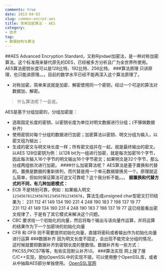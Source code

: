 ```yaml
---
comments: true
date: 2013-04-03
slug: common-encrpt-aes
title: 常用加密算法 - AES
category:
- 技术
tag:
- 数据结构与算法
---
```

##AES
Advanced Encryption Standard，又称Rijndael加密法，是一种对称加密算法。这个标准用来替代原先的DES，已经被多方分析且广为全世界所使用。
AES算法密钥长度可以是128比特、192比特、256比特。
###算法原理
只讲原理，也只能讲原理。。。目前的数学水平已经不能再深入这个算法原理了。
* 对称加密，简单来说就是加密、解密使用同一个密钥，经过一个可逆的算法对数据加、解密。
> 什么算法呢？一会说。
<!-- more -->
AES是基于分组加密的，分组加密是：
* 选取固定长度的密钥，以密钥长度为单位对明文数据进行分组；(不够做数据补齐)
* 使用密钥对每个分组的数据进行加密；加密算法以密钥、明文分组为输入，以密文组为输出；
* 生成的密文与明文块长度一样；所有密文组并在一起，就是最终输出的密文。
以AES 128位密钥为例：以128 bit为一组进行加密，就是每次加密16个字节，因此每次输入16个字节的明文输出16个字节密文；如果明文是32个字节，那么分成两组依次进行加密。
####什么加密算法呢？
AES算法是基于置换和代替的。置换是数据的重新排列，而代替是用一个单元数据替换另一个。原理就这么简单，但如何保证算法可逆又可靠呢？这个我分析不能。。。
**据置换和代替方式的不同，有几种加密模式：**
* ECB 不是特别可靠，例如：如果输入明文`12345678123456781234567812345678`，算法生成unsigned char型密文打印结果为：
		231  112  41  149  134  190  231  4  248  190  183  7  198  137  19  77  
		231  112  41  149  134  190  231  4  248  190  183  7  198  137  19  77
这已经能看出密文规律了，于是有了其它模式来解决这个问题。
* CBC 要求给一个初始化的向量，然后将每个输出与该向量作运算，并将运算的结果作为下一个加密块的初始化向量
* CFB 和 OFB 则不需要提供初始化向量，直接将密码或者输出作为初始化向量进行运算
###数据补齐
因为明文长度不固定，会出现不能完全分组的情况，这时候就要把数据补齐到密钥长度的整数倍。数据补齐有一些方式：PKCS5,PKCS7等等，有些实现默认补齐\0。
###算法实现
网上搜了搜C/C++实现，貌似OpenSSL中的实现不错，可以使用整个OpenSSL库，或者从中抽取AES部分单独使用。
[OpenSSL官网](http://www.openssl.org/)

